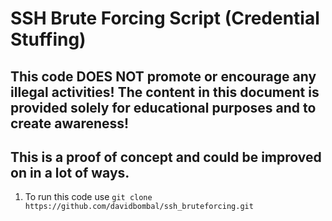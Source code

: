 # SSH Brute Forcing Script (Credential Stuffing)
## This code DOES NOT promote or encourage any illegal activities! The content in this document is provided solely for educational purposes and to create awareness!

## This is a proof of concept and could be improved on in a lot of ways.
1. To run this code use `git clone https://github.com/davidbombal/ssh_bruteforcing.git`
